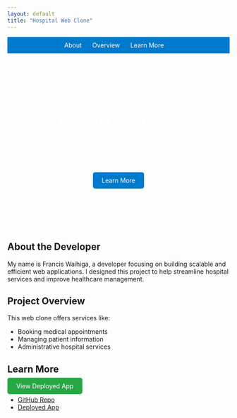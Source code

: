 ```yaml
---
layout: default
title: "Hospital Web Clone"
---
```


<!-- Navigation Bar -->
<nav style="background-color: #007acc; padding: 10px; text-align: center;">
  <a href="#about" style="color: white; margin-right: 20px; text-decoration: none;">About</a>
  <a href="#overview" style="color: white; margin-right: 20px; text-decoration: none;">Overview</a>
  <a href="#learn-more" style="color: white; margin-right: 20px; text-decoration: none;">Learn More</a>
</nav>

<!-- Cover Image Section -->
<div style="text-align: center; background-image: url('../app/static/images/hospital.jpg'); background-size: cover; padding: 100px 0; color: white;">
  <h1>Hospital Web Clone</h1>
  <p style="font-size: 24px;">Efficient hospital service management made easy.</p>
  <a href="#learn-more" style="background-color: #007acc; color: white; padding: 10px 20px; border-radius: 5px; text-decoration: none;">Learn More</a>
</div>

<!-- About Section -->
## <a id="about"></a>About the Developer

My name is Francis Waihiga, a developer focusing on building scalable and efficient web applications. I designed this project to help streamline hospital services and improve healthcare management.

<!-- Project Overview Section -->
## <a id="overview"></a>Project Overview

This web clone offers services like:

- Booking medical appointments
- Managing patient information
- Administrative hospital services

<!-- Learn More Section -->
## <a id="learn-more"></a>Learn More

<a href="https://deployed-app-url.com" style="background-color: #28a745; color: white; padding: 10px 20px; border-radius: 5px; text-decoration: none;">View Deployed App</a>

- [GitHub Repo](https://github.com/FrancKenya/Hospital_web_Clone1)
- [Deployed App](https://deployed-app-url.com)
